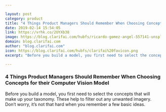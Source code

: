 ```yaml
---

layout: post
category: product
title: "4 Things Product Managers Should Remember When Choosing Concepts for their Computer Vision Model"
date: 2019-02-14 15:54:05
link: https://vrhk.co/2UYXb38
image: https://blog.clarifai.com/hubfs/ricardo-gomez-angel-557141-unsplash.jpg#keepProtocol
domain: blog.clarifai.com
author: "blog.clarifai.com"
icon: https://blog.clarifai.com/hubfs/clarifai%20favicon.png
excerpt: "Before you build a model, you first need to select the concepts that will make up your taxonomy. These help to filter out any unwanted imagery. Don’t worry, it’s not that hard when you remember a few basic ideas."

---
```


### 4 Things Product Managers Should Remember When Choosing Concepts for their Computer Vision Model

Before you build a model, you first need to select the concepts that will make up your taxonomy. These help to filter out any unwanted imagery. Don’t worry, it’s not that hard when you remember a few basic ideas.